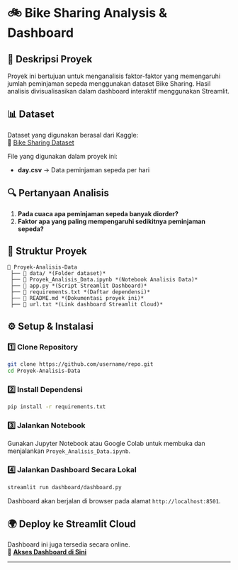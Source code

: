 # 🚲 Bike Sharing Analysis & Dashboard

## 📌 Deskripsi Proyek
Proyek ini bertujuan untuk menganalisis faktor-faktor yang memengaruhi jumlah peminjaman sepeda menggunakan dataset Bike Sharing. Hasil analisis divisualisasikan dalam dashboard interaktif menggunakan Streamlit.

## 📊 Dataset
Dataset yang digunakan berasal dari Kaggle:  
🔗 [Bike Sharing Dataset](https://www.kaggle.com/datasets/lakshmi25npathi/bike-sharing-dataset)

File yang digunakan dalam proyek ini:  
- **day.csv** → Data peminjaman sepeda per hari

## 🔍 Pertanyaan Analisis
1. **Pada cuaca apa peminjaman sepeda banyak diorder?**  
2. **Faktor apa yang paling mempengaruhi sedikitnya peminjaman sepeda?**  

## 📂 Struktur Proyek
```
📁 Proyek-Analisis-Data  
 ├── 📂 data/ *(Folder dataset)*  
 ├── 📄 Proyek_Analisis_Data.ipynb *(Notebook Analisis Data)*  
 ├── 📄 app.py *(Script Streamlit Dashboard)*  
 ├── 📄 requirements.txt *(Daftar dependensi)*  
 ├── 📄 README.md *(Dokumentasi proyek ini)*  
 ├── 📄 url.txt *(Link dashboard Streamlit Cloud)*  
```

## ⚙️ Setup & Instalasi
### 1️⃣ Clone Repository
```bash
git clone https://github.com/username/repo.git
cd Proyek-Analisis-Data
```
### 2️⃣ Install Dependensi
```bash
pip install -r requirements.txt
```
### 3️⃣ Jalankan Notebook
Gunakan Jupyter Notebook atau Google Colab untuk membuka dan menjalankan `Proyek_Analisis_Data.ipynb`.

### 4️⃣ Jalankan Dashboard Secara Lokal
```bash
streamlit run dashboard/dashboard.py
```
Dashboard akan berjalan di browser pada alamat `http://localhost:8501`.

## 🌍 Deploy ke Streamlit Cloud
Dashboard ini juga tersedia secara online.  
🔗 **[Akses Dashboard di Sini](https://vnfqtug9fubwn24r2x8fhb.streamlit.app/)**  

---
